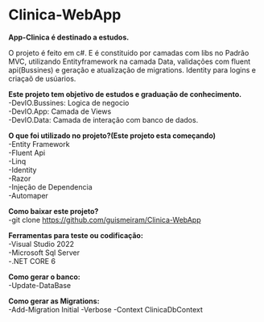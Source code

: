 # Clinica-WebApp

<b>App-Clinica é destinado a estudos.</b><br>

O projeto é feito em c#. E é constituido por camadas com libs no Padrão MVC, utilizando Entityframework na camada Data, validações com fluent api(Bussines) e geração e atualização de migrations. Identity para logins e criaçaõ de usúarios. 

<b>Este projeto tem objetivo de estudos e graduação de conhecimento.</b><br>
-DevIO.Bussines: Logica de negocio<br>
-DevIO.App: Camada de Views<br>
-DevIO.Data: Camada de interação com banco de dados.<br>

<b>O que foi utilizado no projeto?(Este projeto esta começando)</b><br>
-Entity Framework<br>
-Fluent Api<br>
-Linq<br>
-Identity<br>
-Razor<br>
-Injeção de Dependencia<br>
-Automaper<br>

<b>Como baixar este projeto?</b><br>
-git clone https://github.com/guismeiram/Clinica-WebApp<br>

<b>Ferramentas para teste ou codificação:</b><br>
-Visual Studio 2022<br>
-Microsoft Sql Server<br>
-.NET CORE 6

<b>Como gerar o banco:</b><br>
-Update-DataBase

<b>Como gerar as Migrations:</b><br>
-Add-Migration Initial -Verbose -Context ClinicaDbContext


